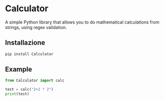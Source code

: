 # Calculator

A simple Python library that allows you to do mathematical calculations from strings, using regex validation.

## Installazione

```bash
pip install Calculator
```

## Example

```python
from Calculator import calc

test = calc("2+2 * 2")
print(test)
```
